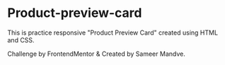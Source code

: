 # Product-preview-card
This is practice responsive "Product Preview Card" created using HTML and CSS.

Challenge by FrontendMentor & Created by Sameer Mandve. 
